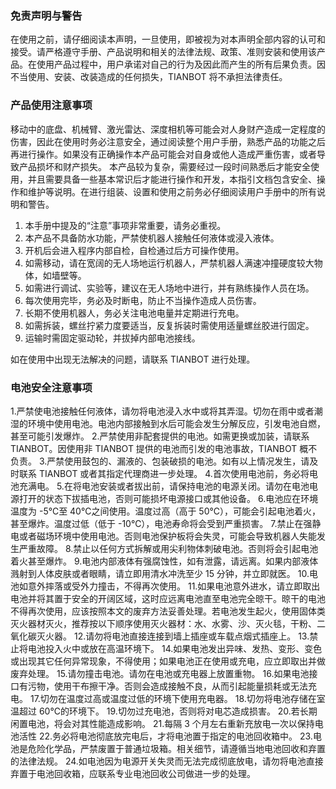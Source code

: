 ### **免责声明与警告**

在使用之前，请仔细阅读本声明，一旦使用，即被视为对本声明全部内容的认可和接受。请严格遵守手册、产品说明和相关的法律法规、政策、准则安装和使用该产品。在使用产品过程中，用户承诺对自己的行为及因此而产生的所有后果负责。因不当使用、安装、改装造成的任何损失，TIANBOT 将不承担法律责任。

### **产品使用注意事项**

移动中的底盘、机械臂、激光雷达、深度相机等可能会对人身财产造成一定程度的伤害，因此在使用时务必注意安全，通过阅读整个用户手册，熟悉产品的功能之后再进行操作。如果没有正确操作本产品可能会对自身或他人造成严重伤害，或者导致产品损坏和财产损失。
 本产品较为复杂，需要经过一段时间熟悉后才能安全使用，并且需要具备一些基本常识后才能进行操作和开发，本指引文档包含安全、操作和维护等说明。在进行组装、设置和使用之前务必仔细阅读用户手册中的所有说明和警告。

1. 本手册中提及的“注意”事项非常重要，请务必重视。
2. 本产品不具备防水功能，严禁使机器人接触任何液体或浸入液体。
3. 开机后会进入程序内部自检，自检通过后方可操作使用。
4. 如需移动，请在宽阔的无人场地运行机器人，严禁机器人满速冲撞硬度较大物体，如墙壁等。
5. 如需进行调试、实验等，建议在无人场地中进行，并有熟练操作人员在场。
6. 每次使用完毕，务必及时断电，防止不当操作造成人员伤害。
7. 长期不使用机器人，务必关注电池电量并定期进行充电。
8. 如需拆装，螺丝拧紧力度要适当，反复拆装时需使用适量螺丝胶进行固定。
9. 运输时需固定驱动轮，并拔掉内部电池接线。

如在使用中出现无法解决的问题，请联系 TIANBOT 进行处理。

### **电池安全注意事项**

1.严禁使电池接触任何液体，请勿将电池浸入水中或将其弄湿。切勿在雨中或者潮湿的环境中使用电池。电池内部接触到水后可能会发生分解反应，引发电池自燃，甚至可能引发爆炸。
 2.严禁使用非配套提供的电池。如需更换或加装，请联系 TIANBOT。因使用非 TIANBOT 提供的电池而引发的电池事故，TIANBOT 概不负责。
 3.严禁使用鼓包的、漏液的、包装破损的电池。如有以上情况发生，请及时联系 TIANBOT 或者其指定代理商进一步处理。
 4.首次使用电池前，务必将电池充满电。
 5.在将电池安装或者拔出前，请保持电池的电源关闭。请勿在电池电源打开的状态下拔插电池，否则可能损坏电源接口或其他设备。
 6.电池应在环境温度为 -5℃至 40℃之间使用。温度过高（高于 50℃），可能会引起电池着火，甚至爆炸。温度过低（低于 -10℃），电池寿命将会受到严重损害。
 7.禁止在强静电或者磁场环境中使用电池。否则电池保护板将会失灵，可能会导致机器人失能发生严重故障。
 8.禁止以任何方式拆解或用尖利物体刺破电池。否则将会引起电池着火甚至爆炸。
 9.电池内部液体有强腐蚀性，如有泄露，请远离。如果内部液体溅射到人体皮肤或者眼睛，请立即用清水冲洗至少 15 分钟，并立即就医。
 10.电池如意外摔落或受外力撞击，不得再次使用。
 11.如果电池意外进水，请立即取出电池并将其置于安全的开阔区域，这时应远离电池直至电池完全晾干。晾干的电池不得再次使用，应该按照本文的废弃方法妥善处理。若电池发生起火，使用固体类灭火器材灭火，推荐按以下顺序使用灭火器材：水、水雾、沙、灭火毯，干粉、二氧化碳灭火器。
 12.请勿将电池直接连接到墙上插座或车载点烟式插座上。
 13.禁止将电池投入火中或放在高温环境下。
 14.如果电池发出异味、发热、变形、变色或出现其它任何异常现象，不得使用；如果电池正在使用或充电，应立即取出并做废弃处理。
 15.请勿撞击电池。请勿在电池或充电器上放置重物。
 16.如果电池接口有污物，使用干布擦干净。否则会造成接触不良，从而引起能量损耗或无法充电。
 17.切勿在温度过高或温度过低的环境下使用充电器。
 18.切勿将电池存储在室温超过 60℃的环境下。
 19.切勿过充电池，否则将对电芯造成损害。
 20.若长期闲置电池，将会对其性能造成影响。
 21.每隔 3 个月左右重新充放电一次以保持电池活性
 22.务必将电池彻底放完电后，才将电池置于指定的电池回收箱中。
 23.电池是危险化学品，严禁废置于普通垃圾箱。相关细节，请遵循当地电池回收和弃置的法律法规。
 24.如电池因为电源开关失灵而无法完成彻底放电，请勿将电池直接弃置于电池回收箱，应联系专业电池回收公司做进一步的处理。